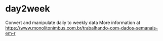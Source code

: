 # day2week
Convert and manipulate daily to weekly data
More information at https://www.monolitonimbus.com.br/trabalhando-com-dados-semanais-em-r
